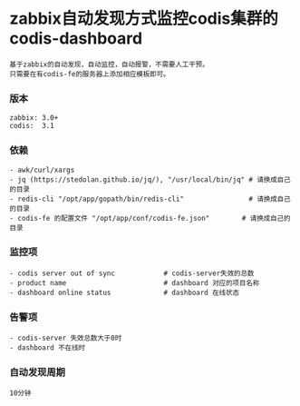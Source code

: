# zabbix自动发现方式监控codis集群的codis-dashboard
```
基于zabbix的自动发现，自动监控，自动报警，不需要人工干预。
只需要在有codis-fe的服务器上添加相应模板即可。
```

### 版本
```
zabbix: 3.0+
codis:  3.1
```

### 依赖
```
- awk/curl/xargs 
- jq (https://stedolan.github.io/jq/), "/usr/local/bin/jq" # 请换成自己的目录
- redis-cli "/opt/app/gopath/bin/redis-cli"                # 请换成自己的目录
- codis-fe 的配置文件 "/opt/app/conf/codis-fe.json"        # 请换成自己的目录
```

### 监控项
```
- codis server out of sync            # codis-server失效的总数
- product name                        # dashboard 对应的项目名称
- dashboard online status             # dashboard 在线状态
```

### 告警项
```
- codis-server 失效总数大于0时
- dashboard 不在线时
```

### 自动发现周期
```
10分钟
```
